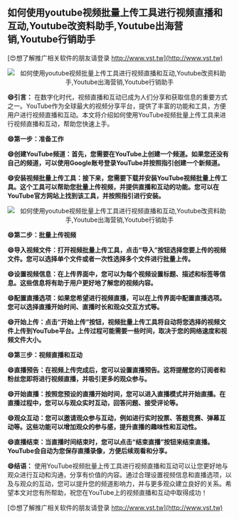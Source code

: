 ## **如何使用youtube视频批量上传工具进行视频直播和互动,Youtube改资料助手,Youtube出海营销,Youtube行销助手**

[😍想了解推广相关软件的朋友请登录 http://www.vst.tw](http://www.vst.tw)

 <center><img src="https://vst.tw/MP4/tuiguang/png/0.png" alt="如何使用youtube视频批量上传工具进行视频直播和互动,Youtube改资料助手,Youtube出海营销,Youtube行销助手"></center>

**😄引言：**
在数字化时代，视频直播和互动已成为人们分享和获取信息的重要方式之一。YouTube作为全球最大的视频分享平台，提供了丰富的功能和工具，方便用户进行视频直播和互动。本文将介绍如何使用YouTube视频批量上传工具来进行视频直播和互动，帮助您快速上手。

**😄第一步：准备工作**

**😄创建YouTube频道：首先，您需要在YouTube上创建一个频道。如果您还没有自己的频道，可以使用Google账号登录YouTube并按照指引创建一个新频道。**

**😄安装视频批量上传工具：接下来，您需要下载并安装YouTube视频批量上传工具。这个工具可以帮助您批量上传视频，并提供直播和互动的功能。您可以在YouTube官方网站上找到该工具，并按照指引进行安装。**

 <center><img src="https://vst.tw/MP4/tuiguang/png/7.png" alt="如何使用youtube视频批量上传工具进行视频直播和互动,Youtube改资料助手,Youtube出海营销,Youtube行销助手"></center>

**😄第二步：批量上传视频**

**😄导入视频文件：打开视频批量上传工具，点击“导入”按钮选择您要上传的视频文件。您可以选择单个文件或者一次性选择多个文件进行批量上传。**

**😄设置视频信息：在上传界面中，您可以为每个视频设置标题、描述和标签等信息。这些信息将有助于用户更好地了解您的视频内容。**

**😄配置直播选项：如果您希望进行视频直播，可以在上传界面中配置直播选项。您可以选择直播开始时间、直播时长和观众交互方式等。**

**😄开始上传：点击“开始上传”按钮，视频批量上传工具将自动将您选择的视频文件上传到YouTube平台。上传过程可能需要一些时间，取决于您的网络速度和视频文件大小。**

**😄第三步：视频直播和互动**

**😄直播预告：在视频上传完成后，您可以设置直播预告。这将提醒您的订阅者和粉丝您即将进行视频直播，并吸引更多的观众参与。**

**😄开始直播：按照您预设的直播开始时间，您可以进入直播模式并开始直播。在直播过程中，您可以与观众实时互动，回答问题、接受评论等。**

**😄观众互动：您可以邀请观众参与互动，例如进行实时投票、答题竞赛、弹幕互动等。这些功能可以增加观众的参与感，提升直播的趣味性和互动性。**

**😄直播结束：当直播时间结束时，您可以点击“结束直播”按钮来结束直播。YouTube会自动为您保存直播录像，方便后续观看和分享。**

**😄结语：**
使用YouTube视频批量上传工具进行视频直播和互动可以让您更好地与观众进行互动和沟通，分享有价值的内容。通过合理设置视频信息和直播选项，以及与观众的互动，您可以提升您的频道影响力，并与更多观众建立良好的关系。希望本文对您有所帮助，祝您在YouTube上的视频直播和互动中取得成功！

[😍想了解推广相关软件的朋友请登录 http://www.vst.tw](http://www.vst.tw)



